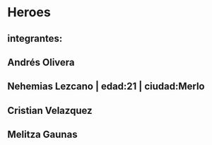# Heroes
## integrantes:
## Andrés Olivera
## Nehemias Lezcano | edad:21 | ciudad:Merlo
## Cristian Velazquez
## Melitza Gaunas